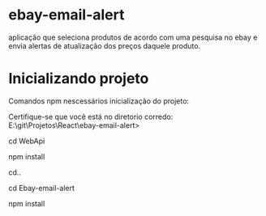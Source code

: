 # ebay-email-alert
aplicação que seleciona produtos de acordo com uma pesquisa no ebay e envia alertas de atualização dos preços daquele produto.


# Inicializando projeto

Comandos npm nescessários inicialização do projeto:
  
  Certifique-se que você está no diretorio corredo: E:\git\Projetos\React\ebay-email-alert>
  
  cd WebApi
	
  npm install
  
  cd..
  
  cd Ebay-email-alert
	
  npm install
  
  
  
  
  
  


